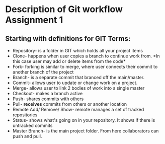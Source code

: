 # Description of Git workflow Assignment 1
## Starting with definitions for GIT Terms:

* Repository- is a folder in GIT which holds all your project items
* Clone- happens when user copies a branch to continue work from. \*In this case user may add or delete items from the code\*
* Fork- forking is similar to merge, where user connects their commit to another branch of the project
* Branch- is a separate commit that branced off the main/master.
* Commit- allows user to update or change work on a project. 
* Merge- allows user to link 2 bodies of work into a single master
* Checkout- makes a branch active
* Push- shares commits with others 
* Pull- **receives** commits from others or another location
* Remote Add/ Remove/ Show- remote manages a set of tracked repositories
* Status- shows what's going on in your repository. It shows if there is untracked commits
* Master Branch- is the main project folder. From here collaborators can push and pull.




